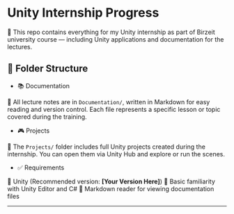 # Unity Internship Progress
🍄 This repo contains everything for my Unity internship as part of Birzeit university course — including Unity applications and documentation for the lectures. 

## 📁 Folder Structure

- 📚 Documentation

🍄 All lecture notes are in `Documentation/`, written in Markdown for easy reading and version control. Each file represents a specific lesson or topic covered during the training.

- 🎮 Projects

🍄 The `Projects/` folder includes full Unity projects created during the internship. You can open them via Unity Hub and explore or run the scenes.

- ✅ Requirements

🍄 Unity (Recommended version: **[Your Version Here]**)
🍄 Basic familiarity with Unity Editor and C#
🍄 Markdown reader for viewing documentation files

---
